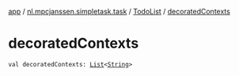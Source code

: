 [app](../../index.md) / [nl.mpcjanssen.simpletask.task](../index.md) / [TodoList](index.md) / [decoratedContexts](.)

# decoratedContexts

`val decoratedContexts: `[`List`](https://kotlinlang.org/api/latest/jvm/stdlib/kotlin.collections/-list/index.html)`<`[`String`](https://kotlinlang.org/api/latest/jvm/stdlib/kotlin/-string/index.html)`>`